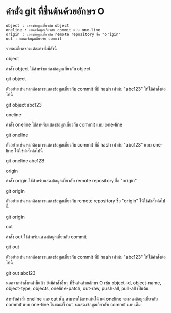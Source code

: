 # คำสั่ง git ที่ขึ้นต้นด้วยอักษร O

    object : แสดงข้อมูลเกี่ยวกับ object
    oneline : แสดงข้อมูลเกี่ยวกับ commit แบบ one-line
    origin : แสดงข้อมูลเกี่ยวกับ remote repository ชื่อ "origin"
    out : แสดงข้อมูลเกี่ยวกับ commit
  
รายละเอียดของแต่ละคำสั่งมีดังนี้

object

คำสั่ง object ใช้สำหรับแสดงข้อมูลเกี่ยวกับ object

git object <object-hash>

ตัวอย่างเช่น หากต้องการแสดงข้อมูลเกี่ยวกับ commit ที่มี hash เท่ากับ "abc123" ให้ใช้คำสั่งต่อไปนี้

git object abc123

oneline

คำสั่ง oneline ใช้สำหรับแสดงข้อมูลเกี่ยวกับ commit แบบ one-line

git oneline <commit-hash>

ตัวอย่างเช่น หากต้องการแสดงข้อมูลเกี่ยวกับ commit ที่มี hash เท่ากับ "abc123" แบบ one-line ให้ใช้คำสั่งต่อไปนี้

git oneline abc123

origin

คำสั่ง origin ใช้สำหรับแสดงข้อมูลเกี่ยวกับ remote repository ชื่อ "origin"

git origin

ตัวอย่างเช่น หากต้องการแสดงข้อมูลเกี่ยวกับ remote repository ชื่อ "origin" ให้ใช้คำสั่งต่อไปนี้

git origin

out

คำสั่ง out ใช้สำหรับแสดงข้อมูลเกี่ยวกับ commit

git out <commit-hash>

ตัวอย่างเช่น หากต้องการแสดงข้อมูลเกี่ยวกับ commit ที่มี hash เท่ากับ "abc123" ให้ใช้คำสั่งต่อไปนี้

git out abc123


นอกจากคำสั่งเหล่านี้แล้ว ยังมีคำสั่งอื่นๆ ที่ขึ้นต้นด้วยอักษร O เช่น object-id, object-name, object-type, objects, oneline-patch, out-raw, push-all, pull-all เป็นต้น

สำหรับคำสั่ง oneline และ out นั้น สามารถใช้แทนกันได้ แต่ oneline จะแสดงข้อมูลเกี่ยวกับ commit แบบ one-line ในขณะที่ out จะแสดงข้อมูลเกี่ยวกับ commit แบบเต็ม
